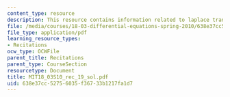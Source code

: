 ```yaml
---
content_type: resource
description: This resource contains information related to laplace transform II.
file: /media/courses/18-03-differential-equations-spring-2010/638e37cc52756035f36733b1217fa1d7_MIT18_03S10_rec_19_sol.pdf
file_type: application/pdf
learning_resource_types:
- Recitations
ocw_type: OCWFile
parent_title: Recitations
parent_type: CourseSection
resourcetype: Document
title: MIT18_03S10_rec_19_sol.pdf
uid: 638e37cc-5275-6035-f367-33b1217fa1d7
---
```

